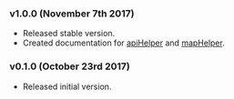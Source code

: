 ### v1.0.0 (November 7th 2017)

* Released stable version.
* Created documentation for [apiHelper](/docs/apiHelper.md) and [mapHelper](/docs/mapHelper.md).

### v0.1.0 (October 23rd 2017)

* Released initial version.
